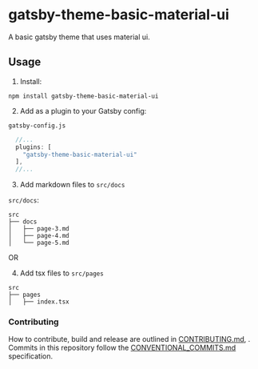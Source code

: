 # gatsby-theme-basic-material-ui

A basic gatsby theme that uses material ui.

## Usage

1. Install:

```
npm install gatsby-theme-basic-material-ui
```

2. Add as a plugin to your Gatsby config:

`gatsby-config.js`

```javascript
  //...
  plugins: [
    "gatsby-theme-basic-material-ui"
  ],
  //...
```

3. Add markdown files to `src/docs`

`src/docs`:

```
src
├── docs
│   ├── page-3.md
│   ├── page-4.md
│   └── page-5.md
```

OR

4. Add tsx files to `src/pages`
```
src
├── pages
│   ├── index.tsx
```

### Contributing

How to contribute, build and release are outlined in [CONTRIBUTING.md](CONTRIBUTING.md), . Commits in this repository follow the [CONVENTIONAL_COMMITS.md](CONVENTIONAL_COMMITS.md) specification.
